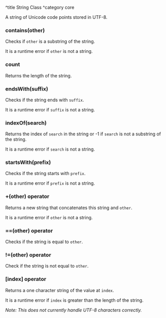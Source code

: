 ^title String Class
^category core

A string of Unicode code points stored in UTF-8.

### **contains**(other)

Checks if `other` is a substring of the string.

It is a runtime error if `other` is not a string.

### **count**

Returns the length of the string.

### **endsWith(suffix)**

Checks if the string ends with `suffix`.

It is a runtime error if `suffix` is not a string.

### **indexOf(search)**

Returns the index of `search` in the string or -1 if `search` is not a
substring of the string.

It is a runtime error if `search` is not a string.

### **startsWith(prefix)**

Checks if the string starts with `prefix`.

It is a runtime error if `prefix` is not a string.

### **+**(other) operator

Returns a new string that concatenates this string and `other`.

It is a runtime error if `other` is not a string.

### **==**(other) operator

Checks if the string is equal to `other`.

### **!=**(other) operator

Check if the string is not equal to `other`.

### **[**index**]** operator

Returns a one character string of the value at `index`.

It is a runtime error if `index` is greater than the length of the string.

*Note: This does not currently handle UTF-8 characters correctly.*
